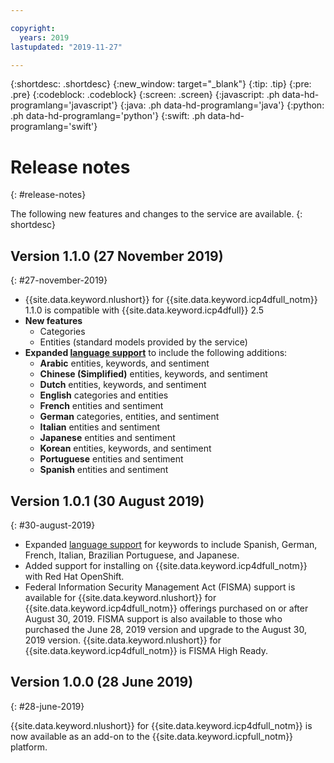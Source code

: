 ```yaml
---

copyright:
  years: 2019
lastupdated: "2019-11-27"

---
```


{:shortdesc: .shortdesc}
{:new_window: target="_blank"}
{:tip: .tip}
{:pre: .pre}
{:codeblock: .codeblock}
{:screen: .screen}
{:javascript: .ph data-hd-programlang='javascript'}
{:java: .ph data-hd-programlang='java'}
{:python: .ph data-hd-programlang='python'}
{:swift: .ph data-hd-programlang='swift'}

# Release notes
{: #release-notes}

The following new features and changes to the service are available.
{: shortdesc}

## Version 1.1.0 (27 November 2019)
{: #27-november-2019}

- {{site.data.keyword.nlushort}} for {{site.data.keyword.icp4dfull_notm}} 1.1.0 is compatible with {{site.data.keyword.icp4dfull}} 2.5
- **New features**
  - Categories
  - Entities (standard models provided by the service)
- **Expanded [language support](/docs/natural-language-understanding-data?topic=natural-language-understanding-data-language-support)** to include the following additions:
  - **Arabic** entities, keywords, and sentiment
  - **Chinese (Simplified)** entities, keywords, and sentiment
  - **Dutch** entities, keywords, and sentiment
  - **English** categories and entities
  - **French** entities and sentiment
  - **German** categories, entities, and sentiment
  - **Italian** entities and sentiment
  - **Japanese** entities and sentiment
  - **Korean** entities, keywords, and sentiment
  - **Portuguese** entities and sentiment
  - **Spanish** entities and sentiment

## Version 1.0.1 (30 August 2019)
{: #30-august-2019}

- Expanded [language support](/docs/natural-language-understanding-data?topic=natural-language-understanding-data-language-support) for keywords to include Spanish, German, French, Italian, Brazilian Portuguese, and Japanese.
- Added support for installing on {{site.data.keyword.icp4dfull_notm}} with Red Hat OpenShift.
- Federal Information Security Management Act (FISMA) support is available for {{site.data.keyword.nlushort}} for {{site.data.keyword.icp4dfull_notm}} offerings purchased on or after August 30, 2019. FISMA support is also available to those who purchased the June 28, 2019 version and upgrade to the August 30, 2019 version. {{site.data.keyword.nlushort}} for {{site.data.keyword.icp4dfull_notm}} is FISMA High Ready.

## Version 1.0.0 (28 June 2019)
{: #28-june-2019}

{{site.data.keyword.nlushort}} for {{site.data.keyword.icp4dfull_notm}} is now available as an add-on to the {{site.data.keyword.icpfull_notm}} platform.

